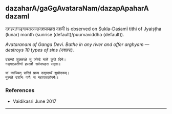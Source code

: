 ## dazaharA/gaGgAvataraNam/dazapApaharA dazamI
दशहरा/गङ्गावतरणम्/दशपापहरा दशमी is observed on Śukla-Daśamī tithi of Jyaiṣṭha (lunar) month (sunrise (default)/puurvaviddha (default)).

_Avataranam of Ganga Devi. Bathe in any river and offer arghyam — destroys 10 types of sins (दशहरा)._

```
दशम्यां शुक्लपक्षे तु ज्येष्ठे मासे कुजे दिने।
गङ्गाऽवतीर्णा हस्तर्क्षे सर्वपापहरा स्मृता॥

यां काञ्चित् सरितं प्राप्य दद्यादर्घ्यं शुभोदकम्।
मुच्यते दशभिः पापैः स महापातकोपमैः॥
```
### References
* Vaidikasri June 2017


---
